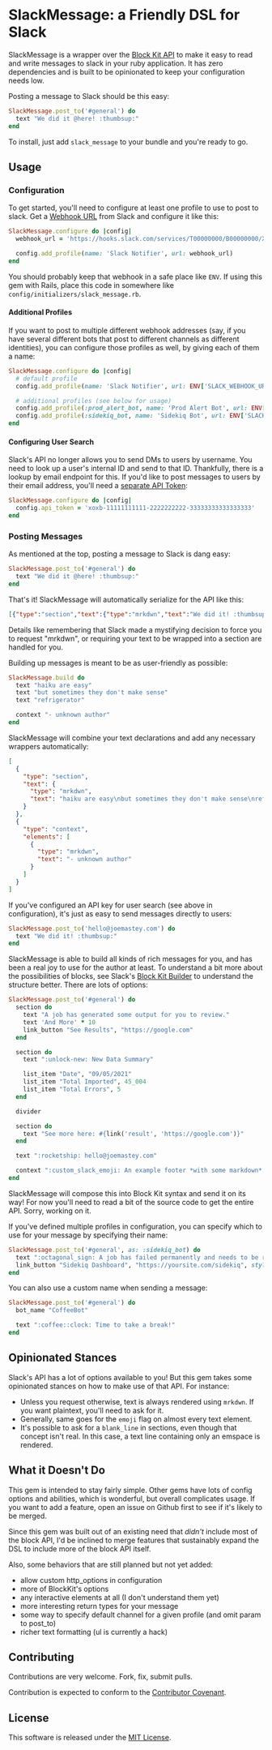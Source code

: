SlackMessage: a Friendly DSL for Slack
=============

SlackMessage is a wrapper over the [Block Kit
API](https://app.slack.com/block-kit-builder/) to make it easy to read and
write messages to slack in your ruby application. It has zero dependencies and
is built to be opinionated to keep your configuration needs low.

Posting a message to Slack should be this easy:

```ruby
SlackMessage.post_to('#general') do
  text "We did it @here! :thumbsup:"
end
```

To install, just add `slack_message` to your bundle and you're ready to go.


Usage
------------

### Configuration

To get started, you'll need to configure at least one profile to use to post
to slack. Get a [Webhook URL](https://slack.com/help/articles/115005265063-Incoming-webhooks-for-Slack)
from Slack and configure it like this:

```ruby
SlackMessage.configure do |config|
  webhook_url = 'https://hooks.slack.com/services/T00000000/B00000000/XXXXXXXXXXXXXXXXXXXXXXXX'

  config.add_profile(name: 'Slack Notifier', url: webhook_url)
end
```

You should probably keep that webhook in a safe place like `ENV`. If using this
gem with Rails, place this code in somewhere like
`config/initializers/slack_message.rb`.

#### Additional Profiles

If you want to post to multiple different webhook addresses (say, if you have
several different bots that post to different channels as different identities),
you can configure those profiles as well, by giving each of them a name:

```ruby
SlackMessage.configure do |config|
  # default profile
  config.add_profile(name: 'Slack Notifier', url: ENV['SLACK_WEBHOOK_URL'])

  # additional profiles (see below for usage)
  config.add_profile(:prod_alert_bot, name: 'Prod Alert Bot', url: ENV['SLACK_PROD_ALERT_WEBHOOK_URL'])
  config.add_profile(:sidekiq_bot, name: 'Sidekiq Bot', url: ENV['SLACK_SIDEKIQ_WEBHOOK_URL'])
end
```

#### Configuring User Search

Slack's API no longer allows you to send DMs to users by username. You need to
look up a user's internal ID and send to that ID. Thankfully, there is a lookup
by email endpoint for this. If you'd like to post messages to users by their
email address, you'll need a
[separate API Token](https://api.slack.com/tutorials/tracks/getting-a-token):

```ruby
SlackMessage.configure do |config|
  config.api_token = 'xoxb-11111111111-2222222222-33333333333333333'
end
```

### Posting Messages

As mentioned at the top, posting a message to Slack is dang easy:

```ruby
SlackMessage.post_to('#general') do
  text "We did it @here! :thumbsup:"
end
```

That's it! SlackMessage will automatically serialize for the API like this:

```json
[{"type":"section","text":{"type":"mrkdwn","text":"We did it! :thumbsup:"}}]
```

Details like remembering that Slack made a mystifying decision to force you to
request "mrkdwn", or requiring your text to be wrapped into a section are handled
for you.

Building up messages is meant to be as user-friendly as possible:

```ruby
SlackMessage.build do
  text "haiku are easy"
  text "but sometimes they don't make sense"
  text "refrigerator"

  context "- unknown author"
end
```

SlackMessage will combine your text declarations and add any necessary wrappers
automatically:

```json
[
  {
    "type": "section",
    "text": {
      "type": "mrkdwn",
      "text": "haiku are easy\nbut sometimes they don't make sense\nrefrigerator"
    }
  },
  {
    "type": "context",
    "elements": [
      {
        "type": "mrkdwn",
        "text": "- unknown author"
      }
    ]
  }
]
```

If you've configured an API key for user search (see above in configuration),
it's just as easy to send messages directly to users:

```ruby
SlackMessage.post_to('hello@joemastey.com') do
  text "We did it! :thumbsup:"
end
```

SlackMessage is able to build all kinds of rich messages for you, and has been
a real joy to use for the author at least. To understand a bit more about the
possibilities of blocks, see Slack's [Block Kit
Builder](https://app.slack.com/block-kit-builder/) to understand the structure
better. There are lots of options:

```ruby
SlackMessage.post_to('#general') do
  section do
    text "A job has generated some output for you to review."
    text 'And More' * 10
    link_button "See Results", "https://google.com"
  end

  section do
    text ":unlock-new: New Data Summary"

    list_item "Date", "09/05/2021"
    list_item "Total Imported", 45_004
    list_item "Total Errors", 5
  end

  divider

  section do
    text "See more here: #{link('result', 'https://google.com')}"
  end

  text ":rocketship: hello@joemastey.com"

  context ":custom_slack_emoji: An example footer *with some markdown*."
end
```

SlackMessage will compose this into Block Kit syntax and send it on its way!
For now you'll need to read a bit of the source code to get the entire API. Sorry,
working on it.

If you've defined multiple profiles in configuration, you can specify which to
use for your message by specifying their name:

```ruby
SlackMessage.post_to('#general', as: :sidekiq_bot) do
  text ":octagonal_sign: A job has failed permanently and needs to be rescued."
  link_button "Sidekiq Dashboard", "https://yoursite.com/sidekiq", style: :danger
end
```

You can also use a custom name when sending a message:

```ruby
SlackMessage.post_to('#general') do
  bot_name "CoffeeBot"

  text ":coffee::clock: Time to take a break!"
end
```

Opinionated Stances
------------

Slack's API has a lot of options available to you! But this gem takes some
opinionated stances on how to make use of that API. For instance:

* Unless you request otherwise, text is always rendered using `mrkdwn`. If you
  want plaintext, you'll need to ask for it.
* Generally, same goes for the `emoji` flag on almost every text element.
* It's possible to ask for a `blank_line` in sections, even though that concept
  isn't real. In this case, a text line containing only an emspace is rendered.

What it Doesn't Do
------------

This gem is intended to stay fairly simple. Other gems have lots of config
options and abilities, which is wonderful, but overall complicates usage. If
you want to add a feature, open an issue on Github first to see if it's likely
to be merged.

Since this gem was built out of an existing need that _didn't_ include most of
the block API, I'd be inclined to merge features that sustainably expand the
DSL to include more of the block API itself.

Also, some behaviors that are still planned but not yet added:

* allow custom http_options in configuration
* more of BlockKit's options
* any interactive elements at all (I don't understand them yet)
* more interesting return types for your message
* some way to specify default channel for a given profile (and omit param to post_to)
* richer text formatting (ul is currently a hack)

Contributing
------------

Contributions are very welcome. Fork, fix, submit pulls.

Contribution is expected to conform to the [Contributor Covenant](https://github.com/jmmastey/slack_message/blob/master/CODE_OF_CONDUCT.md).

License
------------

This software is released under the [MIT License](https://github.com/jmmastey/slack_message/blob/master/MIT-LICENSE).
